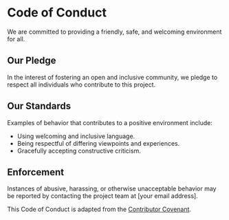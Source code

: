 # Code of Conduct

We are committed to providing a friendly, safe, and welcoming environment for all.

## Our Pledge

In the interest of fostering an open and inclusive community, we pledge to respect all individuals who contribute to this project.

## Our Standards

Examples of behavior that contributes to a positive environment include:

- Using welcoming and inclusive language.
- Being respectful of differing viewpoints and experiences.
- Gracefully accepting constructive criticism.

## Enforcement

Instances of abusive, harassing, or otherwise unacceptable behavior may be reported by contacting the project team at [your email address].

This Code of Conduct is adapted from the [Contributor Covenant](https://www.contributor-covenant.org/).
